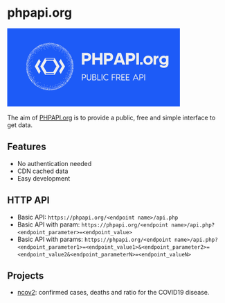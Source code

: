 # phpapi.org

![alt text](https://raw.githubusercontent.com/fabriziosalmi/phpapi/master/phpapi.org.png "PHPAPI.org")

The aim of [PHPAPI.org](https://phpapi.org) is to provide a public, free and simple interface to get data.

## Features

- No authentication needed
- CDN cached data
- Easy development

## HTTP API

- Basic API: `https://phpapi.org/<endpoint name>/api.php`
- Basic API with param: `https://phpapi.org/<endpoint name>/api.php?<endpoint_parameter>=<endpoint_value>`
- Basic API with params: `https://phpapi.org/<endpoint name>/api.php?<endpoint_parameter1>=<endpoint_value1>&<endpoint_parameter2>=<endpoint_value2&<endpoint_parameterN>=<endpoint_valueN>`

## Projects

- [ncov2](https://github.com/fabriziosalmi/phpapi/blob/master/ncov2/README.md): confirmed cases, deaths and ratio for the COVID19 disease.
